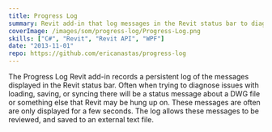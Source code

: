 ```yaml
---
title: Progress Log
summary: Revit add-in that log messages in the Revit status bar to diagnose issues with a model
coverImage: /images/som/progress-log/Progress-Log.png
skills: ["C#", "Revit", "Revit API", "WPF"]
date: "2013-11-01"
repo: https://github.com/ericanastas/progress-log
---
```


The Progress Log Revit add-in records a persistent log of the messages displayed in the Revit status bar. Often when trying to diagnose issues with loading, saving, or syncing there will be a status message about a DWG file or something else that Revit may be hung up on. These messages are often are only displayed for a few seconds. The log allows these messages to be reviewed, and saved to an external text file.
